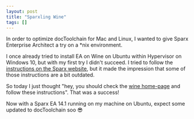 ```yaml
---
layout: post
title: "Sparxling Wine"
tags: []
---
```


In order to optimize docToolchain for Mac and Linux, I wanted to give Sparx Enterprise Architect a try on a *nix environment.

I once already tried to install EA on Wine on Ubuntu within Hypervisor on Windows 10, but with my first try I didn't succeed.
I tried to follow the [instructions on the Sparx website](https://sparxsystems.com/enterprise_architect_user_guide/14.0/product_information/enterprise_architect_linux.html), but it made the impression that some of those instructions are a bit outdated.

So today I just thought "hey, you should check the [wine home-page](https://wiki.winehq.org/Ubuntu) and follow these instructions". 
That was a success!

Now with a Sparx EA 14.1 running on my machine on Ubuntu, expect some updated to docToolchain soo 😎
